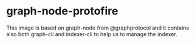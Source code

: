 # graph-node-protofire
This image is based on graph-node from @graphprotocol and it contains also both graph-cli and indexer-cli to help us to manage the indexer.
